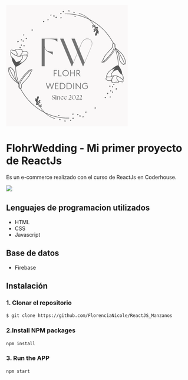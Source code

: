 ![](./public/logo.png)

# FlohrWedding - Mi primer proyecto de ReactJs

Es un e-commerce realizado con el curso de ReactJs en Coderhouse.

![](./public/Gif_FlohrWedding.gif)

## Lenguajes de programacion utilizados

- HTML
- CSS
- Javascript

## Base de datos

- Firebase

## Instalación

### 1. Clonar el repositorio

```
$ git clone https://github.com/FlorenciaNicole/ReactJS_Manzanos
```

### 2.Install NPM packages

```
npm install
```

### 3. Run the APP

```
npm start
```
